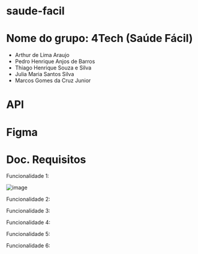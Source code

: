 # saude-facil

# Nome do grupo: 4Tech (Saúde Fácil)
- Arthur de Lima Araujo
- Pedro Henrique Anjos de Barros
- Thiago Henrique Souza e Silva
- Julia Maria Santos Silva
- Marcos Gomes da Cruz Junior

# API

# Figma

# Doc. Requisitos

Funcionalidade 1:

![image](https://github.com/Arthur-1702/saude-facil/assets/162645767/864a08b5-ff30-4323-88b6-bcb2ff83cf1c)




Funcionalidade 2:


Funcionalidade 3:


Funcionalidade 4:


Funcionalidade 5:


Funcionalidade 6:


